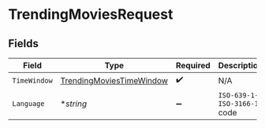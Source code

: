 # TrendingMoviesRequest


## Fields

| Field                                                                           | Type                                                                            | Required                                                                        | Description                                                                     |
| ------------------------------------------------------------------------------- | ------------------------------------------------------------------------------- | ------------------------------------------------------------------------------- | ------------------------------------------------------------------------------- |
| `TimeWindow`                                                                    | [TrendingMoviesTimeWindow](../../models/operations/trendingmoviestimewindow.md) | :heavy_check_mark:                                                              | N/A                                                                             |
| `Language`                                                                      | **string*                                                                       | :heavy_minus_sign:                                                              | `ISO-639-1`-`ISO-3166-1` code                                                   |